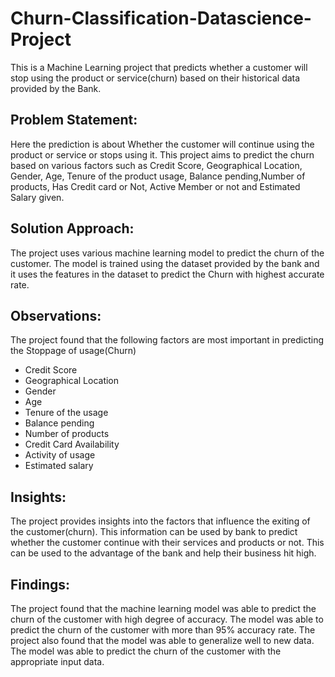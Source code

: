 # Churn-Classification-Datascience-Project
This is a Machine Learning project that predicts whether a customer will stop using the product or service(churn) based on their historical data provided by the Bank.
## Problem Statement:
Here the prediction is about Whether the customer will continue using the product or service or stops using it. This project aims to predict the churn based on various factors such as Credit Score, Geographical Location, Gender, Age, Tenure of the product usage, Balance pending,Number of products, Has Credit card or Not, Active Member or not and Estimated Salary given.
## Solution Approach:
The project uses various machine learning model to predict the churn of the customer. The model is trained using the dataset provided by the bank and it uses the features in the dataset to predict the Churn with highest accurate rate.
## Observations:
The project found that the following factors are most important in predicting the Stoppage of usage(Churn)
* Credit Score
* Geographical Location
* Gender
* Age
* Tenure of the usage
* Balance pending
* Number of products
* Credit Card Availability
* Activity of usage
* Estimated salary
## Insights: 
The project provides insights into the factors that influence the exiting of the customer(churn). This information can be used by bank to predict whether the customer continue with their services and products or not. This can be used to the advantage of the bank and help their business hit high.
## Findings:
The project found that the machine learning model was able to predict the churn of the customer with high degree of accuracy. The model was able to predict the churn of the customer with more than 95% accuracy rate. The project also found that the model was able to generalize well to new data. The model was able to predict the churn of the customer with the appropriate input data.
